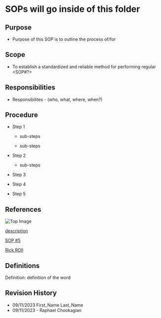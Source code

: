 # SOPs will go inside of this folder

## Purpose

* Purpose of this SOP is to outline the process of/for <SOP>

## Scope

* To establish a standardized and reliable method for performing regular <SOP#?>

## Responsibilities

* Responsibilites - (who, what, where, when?)

## Procedure

* Step 1

  * sub-steps

  * sub-steps

* Step 2

  * sub-steps

* Step 3

* Step 4

* Step 5

## References

![Top Image](../Topology/Logo.png)

[description](../Team_Documents/Scenario.md)

[SOP #5](./SOP_5.md)

[Rick ROll](https://www.youtube.com/watch?v=dQw4w9WgXcQ&ab_channel=RickAstley)

## Definitions

Definition: definition of the word

## Revision History

* 09/11/2023 First_Name Last_Name
* 09/11/2023 - Raphael Chookagian
